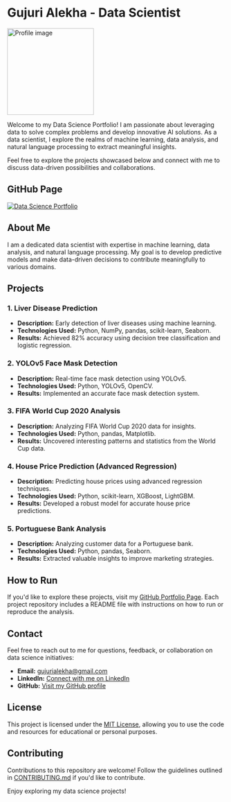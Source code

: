 # Gujuri Alekha - Data Scientist

<img src="https://github.com/alekha1234/gujurialekha.github.io/blob/main/my_documents/my-photos/Alekha%20Image.jpeg" alt="Profile image" width="200" height="200">

Welcome to my Data Science Portfolio! I am passionate about leveraging data to solve complex problems and develop innovative AI solutions. As a data scientist, I explore the realms of machine learning, data analysis, and natural language processing to extract meaningful insights.

Feel free to explore the projects showcased below and connect with me to discuss data-driven possibilities and collaborations.


## GitHub Page
[![Data Science Portfolio](https://img.shields.io/badge/Data_Science_Portfolio-GitHub_Page-%2300BFFF.svg)](https://github.com/alekha1234)

## About Me

I am a dedicated data scientist with expertise in machine learning, data analysis, and natural language processing. My goal is to develop predictive models and make data-driven decisions to contribute meaningfully to various domains.

## Projects

### 1. Liver Disease Prediction
- **Description:** Early detection of liver diseases using machine learning.
- **Technologies Used:** Python, NumPy, pandas, scikit-learn, Seaborn.
- **Results:** Achieved 82% accuracy using decision tree classification and logistic regression.

### 2. YOLOv5 Face Mask Detection
- **Description:** Real-time face mask detection using YOLOv5.
- **Technologies Used:** Python, YOLOv5, OpenCV.
- **Results:** Implemented an accurate face mask detection system.

### 3. FIFA World Cup 2020 Analysis
- **Description:** Analyzing FIFA World Cup 2020 data for insights.
- **Technologies Used:** Python, pandas, Matplotlib.
- **Results:** Uncovered interesting patterns and statistics from the World Cup data.

### 4. House Price Prediction (Advanced Regression)
- **Description:** Predicting house prices using advanced regression techniques.
- **Technologies Used:** Python, scikit-learn, XGBoost, LightGBM.
- **Results:** Developed a robust model for accurate house price predictions.

### 5. Portuguese Bank Analysis
- **Description:** Analyzing customer data for a Portuguese bank.
- **Technologies Used:** Python, pandas, Seaborn.
- **Results:** Extracted valuable insights to improve marketing strategies.

## How to Run

If you'd like to explore these projects, visit my [GitHub Portfolio Page](https://github.com/alekha1234). Each project repository includes a README file with instructions on how to run or reproduce the analysis.

## Contact

Feel free to reach out to me for questions, feedback, or collaboration on data science initiatives:

- **Email:** [gujurialekha@gmail.com](mailto:gujurialekha@gmail.com)
- **LinkedIn:** [Connect with me on LinkedIn](https://www.linkedin.com/in/gujuri-alekha-188b56278/)
- **GitHub:** [Visit my GitHub profile](https://github.com/alekha1234)

## License

This project is licensed under the [MIT License](LICENSE), allowing you to use the code and resources for educational or personal purposes.

## Contributing

Contributions to this repository are welcome! Follow the guidelines outlined in [CONTRIBUTING.md](CONTRIBUTING.md) if you'd like to contribute.

Enjoy exploring my data science projects!
